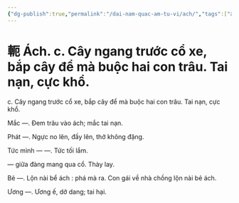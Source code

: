 ```yaml
---
{"dg-publish":true,"permalink":"/dai-nam-quac-am-tu-vi/ach/","tags":["âm-tự-vị"],"created":"2025-08-16T13:46:44.343+07:00"}
---
```


# 軛 Ách. c. Cây ngang trước cổ xe, bắp cây để mà buộc hai con trâu. Tai nạn, cực khổ.

c. Cây ngang trước cổ xe, bắp cây để mà buộc hai con trâu. Tai nạn, cực khổ.


Mắc —. Đem trâu vào ách; mắc tai nạn.

Phát —. Ngực no lên, đầy lên, thở không đặng.

Tức mình — —. Tức tối lắm.

— giữa đàng mang qua cổ. Thày lay.

Bẻ —. Lộn nài bể ách : phá mà ra. Con gái về nhà chồng lộn nài bẻ ách.

Ương —. Ương ế, dở dang; tai hại.
